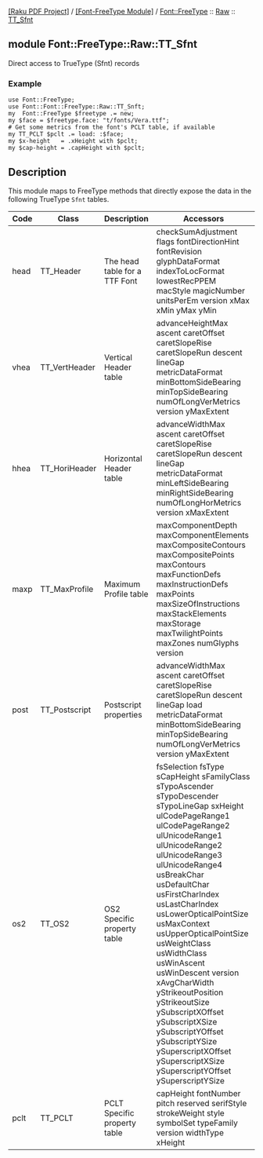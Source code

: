 [[Raku PDF Project]](https://pdf-raku.github.io)
 / [[Font-FreeType Module]](https://pdf-raku.github.io/Font-FreeType-raku)
 / [Font::FreeType](https://pdf-raku.github.io/Font-FreeType-raku/Font/FreeType)
 :: [Raw](https://pdf-raku.github.io/Font-FreeType-raku/Font/FreeType/Raw)
 :: [TT_Sfnt](https://pdf-raku.github.io/Font-FreeType-raku/Font/FreeType/Raw/TT_Sfnt)

module Font::FreeType::Raw::TT_Sfnt
-----------------------------------

Direct access to TrueType (Sfnt) records

### Example

    use Font::FreeType;
    use Font::Font::FreeType::Raw::TT_Snft;
    my  Font::FreeType $freetype .= new;
    my $face = $freetype.face: "t/fonts/Vera.ttf";
    # Get some metrics from the font's PCLT table, if available
    my TT_PCLT $pclt .= load: :$face;
    my $x-height   = .xHeight with $pclt;
    my $cap-height = .capHeight with $pclt;

Description
-----------

This module maps to FreeType methods that directly expose the data in the following TrueType `Sfnt` tables.

<table class="pod-table">
<thead><tr>
<th>Code</th> <th>Class</th> <th>Description</th> <th>Accessors</th>
</tr></thead>
<tbody>
<tr> <td>head</td> <td>TT_Header</td> <td>The head table for a TTF Font</td> <td>checkSumAdjustment flags fontDirectionHint fontRevision glyphDataFormat indexToLocFormat lowestRecPPEM macStyle magicNumber unitsPerEm version xMax xMin yMax yMin</td> </tr> <tr> <td>vhea</td> <td>TT_VertHeader</td> <td>Vertical Header table</td> <td>advanceHeightMax ascent caretOffset caretSlopeRise caretSlopeRun descent lineGap metricDataFormat minBottomSideBearing minTopSideBearing numOfLongVerMetrics version yMaxExtent</td> </tr> <tr> <td>hhea</td> <td>TT_HoriHeader</td> <td>Horizontal Header table</td> <td>advanceWidthMax ascent caretOffset caretSlopeRise caretSlopeRun descent lineGap metricDataFormat minLeftSideBearing minRightSideBearing numOfLongHorMetrics version xMaxExtent</td> </tr> <tr> <td>maxp</td> <td>TT_MaxProfile</td> <td>Maximum Profile table</td> <td>maxComponentDepth maxComponentElements maxCompositeContours maxCompositePoints maxContours maxFunctionDefs maxInstructionDefs maxPoints maxSizeOfInstructions maxStackElements maxStorage maxTwilightPoints maxZones numGlyphs version</td> </tr> <tr> <td>post</td> <td>TT_Postscript</td> <td>Postscript properties</td> <td>advanceWidthMax ascent caretOffset caretSlopeRise caretSlopeRun descent lineGap load metricDataFormat minBottomSideBearing minTopSideBearing numOfLongVerMetrics version yMaxExtent</td> </tr> <tr> <td>os2</td> <td>TT_OS2</td> <td>OS2 Specific property table</td> <td>fsSelection fsType sCapHeight sFamilyClass sTypoAscender sTypoDescender sTypoLineGap sxHeight ulCodePageRange1 ulCodePageRange2 ulUnicodeRange1 ulUnicodeRange2 ulUnicodeRange3 ulUnicodeRange4 usBreakChar usDefaultChar usFirstCharIndex usLastCharIndex usLowerOpticalPointSize usMaxContext usUpperOpticalPointSize usWeightClass usWidthClass usWinAscent usWinDescent version xAvgCharWidth yStrikeoutPosition yStrikeoutSize ySubscriptXOffset ySubscriptXSize ySubscriptYOffset ySubscriptYSize ySuperscriptXOffset ySuperscriptXSize ySuperscriptYOffset ySuperscriptYSize</td> </tr> <tr> <td>pclt</td> <td>TT_PCLT</td> <td>PCLT Specific property table</td> <td>capHeight fontNumber pitch reserved serifStyle strokeWeight style symbolSet typeFamily version widthType xHeight</td> </tr>
</tbody>
</table>

